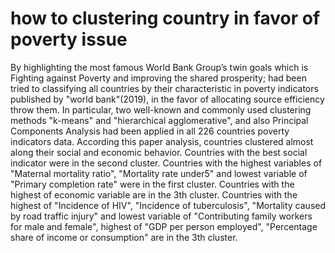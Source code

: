 # how to clustering country in favor of poverty issue
 By highlighting the most famous World Bank Group’s twin goals which is Fighting against Poverty and improving the shared prosperity; had been tried to classifying all countries by their characteristic in poverty indicators published by "world bank"(2019), in the favor of allocating source efficiency throw them. In particular, two well-known and commonly used clustering methods "k-means" and "hierarchical agglomerative", and also Principal Components Analysis had been applied in all 226 countries poverty indicators data. According this paper analysis, countries clustered almost along their social and economic behavior. Countries with the best social indicator were in the second cluster. Countries with the highest variables of "Maternal mortality ratio", "Mortality rate under5" and lowest variable of "Primary completion rate" were in the first cluster. Countries with the highest of economic variable are in the 3th cluster. Countries with the highest of "Incidence of HIV", "Incidence of tuberculosis", "Mortality caused by road traffic injury" and lowest variable of "Contributing family workers for male and female", highest of "GDP per person employed", "Percentage share of income or consumption" are in the 3th cluster. 
